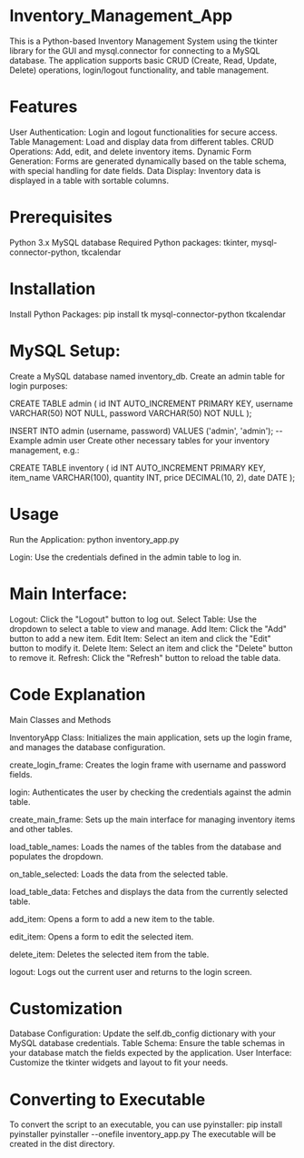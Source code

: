 # Inventory_Management_App
 This is a Python-based Inventory Management System using the tkinter library for the GUI and mysql.connector for connecting to a MySQL database. The application supports basic CRUD (Create, Read, Update, Delete) operations, login/logout functionality, and table management.

# Features
User Authentication: Login and logout functionalities for secure access.
Table Management: Load and display data from different tables.
CRUD Operations: Add, edit, and delete inventory items.
Dynamic Form Generation: Forms are generated dynamically based on the table schema, with special handling for date fields.
Data Display: Inventory data is displayed in a table with sortable columns.

# Prerequisites
Python 3.x
MySQL database
Required Python packages: tkinter, mysql-connector-python, tkcalendar

# Installation
Install Python Packages:
pip install tk mysql-connector-python tkcalendar

# MySQL Setup:
Create a MySQL database named inventory_db.
Create an admin table for login purposes:

CREATE TABLE admin (
    id INT AUTO_INCREMENT PRIMARY KEY,
    username VARCHAR(50) NOT NULL,
    password VARCHAR(50) NOT NULL
);

INSERT INTO admin (username, password) VALUES ('admin', 'admin');  -- Example admin user
Create other necessary tables for your inventory management, e.g.:

CREATE TABLE inventory (
    id INT AUTO_INCREMENT PRIMARY KEY,
    item_name VARCHAR(100),
    quantity INT,
    price DECIMAL(10, 2),
    date DATE
);

# Usage
Run the Application:
python inventory_app.py

Login:
Use the credentials defined in the admin table to log in.

# Main Interface:
Logout: Click the "Logout" button to log out.
Select Table: Use the dropdown to select a table to view and manage.
Add Item: Click the "Add" button to add a new item.
Edit Item: Select an item and click the "Edit" button to modify it.
Delete Item: Select an item and click the "Delete" button to remove it.
Refresh: Click the "Refresh" button to reload the table data.


# Code Explanation
Main Classes and Methods 

InventoryApp Class:
Initializes the main application, sets up the login frame, and manages the database configuration.

create_login_frame:
Creates the login frame with username and password fields.

login:
Authenticates the user by checking the credentials against the admin table.

create_main_frame:
Sets up the main interface for managing inventory items and other tables.

load_table_names:
Loads the names of the tables from the database and populates the dropdown.

on_table_selected:
Loads the data from the selected table.

load_table_data:
Fetches and displays the data from the currently selected table.

add_item:
Opens a form to add a new item to the table.

edit_item:
Opens a form to edit the selected item.

delete_item:
Deletes the selected item from the table.

logout:
Logs out the current user and returns to the login screen.

# Customization
Database Configuration: Update the self.db_config dictionary with your MySQL database credentials.
Table Schema: Ensure the table schemas in your database match the fields expected by the application.
User Interface: Customize the tkinter widgets and layout to fit your needs.

# Converting to Executable
To convert the script to an executable, you can use pyinstaller:
pip install pyinstaller
pyinstaller --onefile inventory_app.py
The executable will be created in the dist directory.

